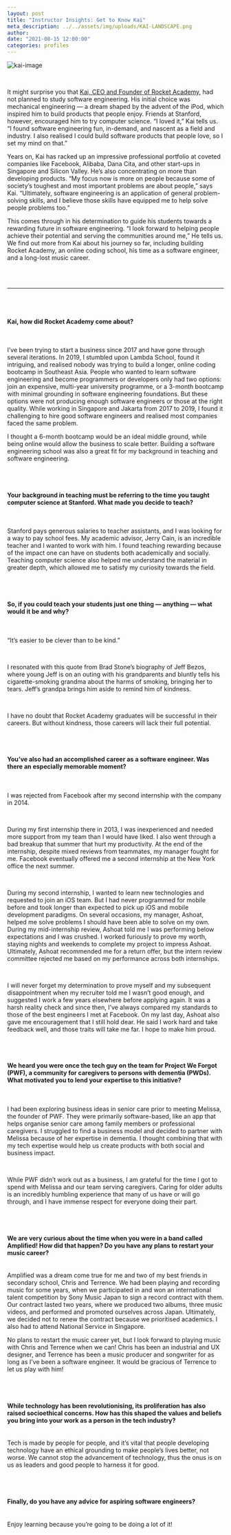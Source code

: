 ```yaml
---
layout: post
title: "Instructor Insights: Get to Know Kai"
meta_description: ../../assets/img/uploads/KAI-LANDSCAPE.png
author:
date: "2021-08-15 12:00:00"
categories: profiles
---
```


![kai-image](../../assets/img/uploads/KAI-LANDSCAPE.png)

<br>

It might surprise you that [Kai, CEO and Founder of Rocket Academy](https://www.linkedin.com/in/kaiyuanneo/), had not planned to study software engineering. His initial choice was mechanical engineering — a dream shaped by the advent of the iPod, which inspired him to build products that people enjoy. Friends at Stanford, however, encouraged him to try computer science. “I loved it,” Kai tells us. “I found software engineering fun, in-demand, and nascent as a field and industry. I also realised I could build software products that people love, so I set my mind on that.”

Years on, Kai has racked up an impressive professional portfolio at coveted companies like Facebook, Alibaba, Dana Cita, and other start-ups in Singapore and Silicon Valley. He’s also concentrating on more than developing products. “My focus now is more on people because some of society’s toughest and most important problems are about people,” says Kai. “Ultimately, software engineering is an application of general problem-solving skills, and I believe those skills have equipped me to help solve people problems too.”

This comes through in his determination to guide his students towards a rewarding future in software engineering. “I look forward to helping people achieve their potential and serving the communities around me,” He tells us. We find out more from Kai about his journey so far, including building Rocket Academy, an online coding school, his time as a software engineer, and a long-lost music career.

<br><br>

---

<br><br>

#### **Kai, how did Rocket Academy come about?**

<br>

I’ve been trying to start a business since 2017 and have gone through several iterations. In 2019, I stumbled upon Lambda School, found it intriguing, and realised nobody was trying to build a longer, online coding bootcamp in Southeast Asia. People who wanted to learn software engineering and become programmers or developers only had two options: join an expensive, multi-year university programme, or a 3-month bootcamp with minimal grounding in software engineering foundations. But these options were not producing enough software engineers or those at the right quality. While working in Singapore and Jakarta from 2017 to 2019, I found it challenging to hire good software engineers and realised most companies faced the same problem.

I thought a 6-month bootcamp would be an ideal middle ground, while being online would allow the business to scale better. Building a software engineering school was also a great fit for my background in teaching and software engineering.

<br><br>

#### **Your background in teaching must be referring to the time you taught computer science at Stanford. What made you decide to teach?**

<br>

Stanford pays generous salaries to teacher assistants, and I was looking for a way to pay school fees. My academic advisor, Jerry Cain, is an incredible teacher and I wanted to work with him. I found teaching rewarding because of the impact one can have on students both academically and socially. Teaching computer science also helped me understand the material in greater depth, which allowed me to satisfy my curiosity towards the field.

<br><br>

#### **So, if you could teach your students just one thing — anything — what would it be and why?**

<br>

“It’s easier to be clever than to be kind.”

<br>

I resonated with this quote from Brad Stone’s biography of Jeff Bezos, where young Jeff is on an outing with his grandparents and bluntly tells his cigarette-smoking grandma about the harms of smoking, bringing her to tears. Jeff’s grandpa brings him aside to remind him of kindness.

<br>

I have no doubt that Rocket Academy graduates will be successful in their careers. But without kindness, those careers will lack their full potential.

<br><br>

#### **You’ve also had an accomplished career as a software engineer. Was there an especially memorable moment?**

<br>

I was rejected from Facebook after my second internship with the company in 2014.

<br>

During my first internship there in 2013, I was inexperienced and needed more support from my team than I would have liked. I also went through a bad breakup that summer that hurt my productivity. At the end of the internship, despite mixed reviews from teammates, my manager fought for me. Facebook eventually offered me a second internship at the New York office the next summer.

<br>

During my second internship, I wanted to learn new technologies and requested to join an iOS team. But I had never programmed for mobile before and took longer than expected to pick up iOS and mobile development paradigms. On several occasions, my manager, Ashoat, helped me solve problems I should have been able to solve on my own. During my mid-internship review, Ashoat told me I was performing below expectations and I was crushed. I worked furiously to prove my worth, staying nights and weekends to complete my project to impress Ashoat. Ultimately, Ashoat recommended me for a return offer, but the intern review committee rejected me based on my performance across both internships.

<br>

I will never forget my determination to prove myself and my subsequent disappointment when my recruiter told me I wasn’t good enough, and suggested I work a few years elsewhere before applying again. It was a harsh reality check and since then, I’ve always compared my standards to those of the best engineers I met at Facebook. On my last day, Ashoat also gave me encouragement that I still hold dear. He said I work hard and take feedback well, and those traits will take me far. I hope to make him proud.

<br><br>

#### **We heard you were once the tech guy on the team for Project We Forgot (PWF), a community for caregivers to persons with dementia (PWDs). What motivated you to lend your expertise to this initiative?**

<br>

I had been exploring business ideas in senior care prior to meeting Melissa, the founder of PWF. They were primarily software-based, like an app that helps organise senior care among family members or professional caregivers. I struggled to find a business model and decided to partner with Melissa because of her expertise in dementia. I thought combining that with my tech expertise would help us create products with both social and business impact.

<br>

While PWF didn’t work out as a business, I am grateful for the time I got to spend with Melissa and our team serving caregivers. Caring for older adults is an incredibly humbling experience that many of us have or will go through, and I have immense respect for everyone doing their part.

<br><br>

#### **We are very curious about the time when you were in a band called Amplified! How did that happen? Do you have any plans to restart your music career?**

<br>
Amplified was a dream come true for me and two of my best friends in secondary school, Chris and Terrence. We had been playing and recording music for some years, when we participated in and won an international talent competition by Sony Music Japan to sign a record contract with them. Our contract lasted two years, where we produced two albums, three music videos, and performed and promoted ourselves across Japan. Ultimately, we decided not to renew the contract because we prioritised academics. I also had to attend National Service in Singapore.

<br>

No plans to restart the music career yet, but I look forward to playing music with Chris and Terrence when we can! Chris has been an industrial and UX designer, and Terrence has been a music producer and songwriter for as long as I’ve been a software engineer. It would be gracious of Terrence to let us play with him!

<br><br>

#### **While technology has been revolutionising, its proliferation has also raised socioethical concerns. How has this shaped the values and beliefs you bring into your work as a person in the tech industry?**

<br>
Tech is made by people for people, and it’s vital that people developing technology have an ethical grounding to make people’s lives better, not worse. We cannot stop the advancement of technology, thus the onus is on us as leaders and good people to harness it for good.

<br><br>

#### **Finally, do you have any advice for aspiring software engineers?**

<br>
Enjoy learning because you’re going to be doing a lot of it!
